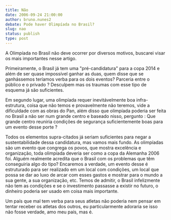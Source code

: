 ```yaml
---
title: Não
date: 2006-09-24 21:00:00
author: bruno.nunes2
debate: Pode haver Olimpíada no Brasil?
slug: nao
status: publish 
type: post
---
```


A Olimpíada no Brasil não deve ocorrer por diversos motivos, buscarei visar os mais importantes nesse artigo.  

Primeiramente, o
Brasil já tem uma "pré-candidatura" para a copa 2014 e além de ser
quase impossível ganhar as duas, quem disse que se ganhássemos teríamos
verba para os dois eventos? Parceria entre o público e o privado ?
Desculpem mas os traumas com esse tipo de esquema já são suficientes.  

Em segundo lugar,
uma olimpíada requer inevitávelmente boa infra-estrutura, coisa que não
temos e provavelmente não teremos, vide a dificuldade com as obras do
Pan, além disso que olimpíada poderia ser feita no Brasil a não ser num
grande centro e baseado nisso, pergunto : Que grande centro reuniria
condições de segurança suficientemente boas para um evento desse porte ?  

Todos os elementos
supra-citados já seriam suficientes para negar a sustentabilidade dessa
candidatura, mas vamos mais fundo. As olimpíadas são um evento que
congrega os povos, que mostra excelência e organização, toda olimpíada
deveria ser como a copa da Alemanha 2006 foi. Alguém realmente acredita
que o Brasil com os problemas que têm conseguiria algo do tipo?
Encaremos a verdade, um evento desse é estruturado para ser realizado
em um local com condições, um local que possa se dar ao luxo de arcar
com esses gastos e mostrar para o mundo a sua gente, a sua organização,
etc. Temos de admitir, o Brasil infelizmente não tem as condições e se
o investimento passasse a existir no futuro, o dinheiro poderia ser
usado em coisa mais importante.  

Um país que mal
tem verba para seus atletas não poderia nem pensar em tentar receber os
atletas dos outros, eu particularmente adoraria se isso não fosse
verdade, amo meu país, mas é.  

  

